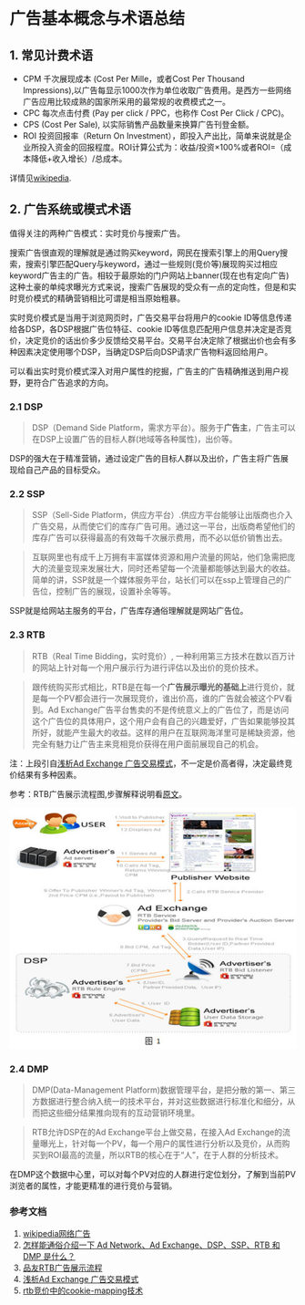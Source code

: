 # 广告基本概念与术语总结

## 1. 常见计费术语

+ CPM 千次展现成本  (Cost Per Mille，或者Cost Per Thousand Impressions),以广告每显示1000次作为单位收取广告费用。是西方一些网络广告应用比较成熟的国家所采用的最常规的收费模式之一。
+ CPC 每次点击付费 (Pay per click / PPC，也称作 Cost Per Click / CPC)。
+ CPS (Cost Per Sale), 以实际销售产品数量来换算广告刊登金额。
+ ROI 投资回报率（Return On Investment），即投入产出比，简单来说就是企业所投入资金的回报程度。ROI计算公式为：收益/投资×100%或者ROI=（成本降低+收入增长）/总成本。

详情见[wikipedia][wikipedia].

## 2. 广告系统或模式术语

值得关注的两种广告模式：实时竞价与搜索广告。

搜索广告很直观的理解就是通过购买keyword，网民在搜索引擎上的用Query搜索，搜索引擎匹配Query与keyword，通过一些规则(竞价等)展现购买过相应keyword广告主的广告。相较于最原始的门户网站上banner(现在也有定向广告)这种土豪的单纯求曝光方式来说，搜索广告展现的受众有一点的定向性，但是和实时竞价模式的精确营销相比可谓是相当原始粗暴。

实时竞价模式是当用于浏览网页时，广告交易平台将用户的cookie ID等信息传递给各DSP，各DSP根据广告位特征、cookie ID等信息匹配用户信息并决定是否竞价，决定竞价的话出价多少反馈给交易平台。交易平台决定除了根据出价也会有多种因素决定使用哪个DSP，当确定DSP后向DSP请求广告物料返回给用户。 

可以看出实时竞价模式深入对用户属性的挖掘，广告主的广告精确推送到用户视野，更符合广告追求的方向。


### 2.1 DSP
>DSP（Demand Side Platform，需求方平台）。服务于**广告主**，广告主可以在DSP上设置广告的目标人群(地域等各种属性)，出价等。

DSP的强大在于精准营销，通过设定广告的目标人群以及出价，广告主将广告展现给自己产品的目标受众。

### 2.2 SSP
>SSP（Sell-Side Platform，供应方平台）.供应方平台能够让出版商也介入广告交易，从而使它们的库存广告可用。通过这一平台，出版商希望他们的库存广告可以获得最高的有效每千次展示费用，而不必以低价销售出去。

>互联网里也有成千上万拥有丰富媒体资源和用户流量的网站，他们急需把庞大的流量变现来发展壮大，同时还希望每一个流量都能够达到最大的收益。简单的讲，SSP就是一个媒体服务平台，站长们可以在ssp上管理自己的广告位，控制广告的展现，设置补余等等。

SSP就是给网站主服务的平台，广告库存通俗理解就是网站广告位。

### 2.3 RTB
>RTB（Real Time Bidding，实时竞价）, 一种利用第三方技术在数以百万计的网站上针对每一个用户展示行为进行评估以及出价的竞价技术。 

>跟传统购买形式相比，RTB是在每一个**广告展示曝光的基础上**进行竞价，就是每一个PV都会进行一次展现竞价，谁出价高，谁的广告就会被这个PV看到。Ad Exchange广告平台售卖的不是传统意义上的广告位了，而是访问这个广告位的具体用户，这个用户会有自己的兴趣爱好，广告如果能够投其所好，就能产生最大的收益。这样的用户在互联网海洋里可是稀缺资源，他完全有魅力让广告主来竞相竞价获得在用户面前展现自己的机会。

注：上段引自[浅析Ad Exchange 广告交易模式][baiduued]，不一定是价高者得，决定最终竞价结果有多种因素。


参考：RTB广告展示流程图,步骤解释说明看[原文][pinyou]。

![品友RTB广告展示流程](img/2013-09-11/rtb-process-by-pin-you.jpg)

### 2.4 DMP

>DMP(Data-Management Platform)数据管理平台，是把分散的第一、第三方数据进行整合纳入统一的技术平台，并对这些数据进行标准化和细分，从而把这些细分结果推向现有的互动营销环境里。

>RTB允许DSP在的Ad Exchange平台上做交易，在接入Ad Exchange的流量曝光上，针对每一个PV，每一个用户的属性进行分析以及竞价，从而购买到ROI最高的流量，所以RTB的核心在于“人”，在于人群的分析技术。

在DMP这个数据中心里，可以对每个PV对应的人群进行定位划分，了解到当前PV浏览者的属性，才能更精准的进行竞价与营销。

### 参考文档
1. [wikipedia网络广告](http://zh.wikipedia.org/wiki/%E7%BD%91%E7%BB%9C%E5%B9%BF%E5%91%8A)
2. [怎样能通俗介绍一下 Ad Network、Ad Exchange、DSP、SSP、RTB 和DMP  是什么？](http://www.zhihu.com/question/20363959)
3. [品友RTB广告展示流程](http://contest.ipinyou.com/cn/manual.shtml)
4. [浅析Ad Exchange 广告交易模式](http://ueo.baidu.com/?p=1071)
5. [rtb竞价中的cookie-mapping技术](http://neoremind.net/2013/05/rtb%E7%AB%9E%E4%BB%B7%E4%B8%AD%E7%9A%84cookie-mapping%E6%8A%80%E6%9C%AF/)

[wikipedia]: http://zh.wikipedia.org/wiki/%E7%BD%91%E7%BB%9C%E5%B9%BF%E5%91%8A "wikipedia网络广告"
[zhihu]: http://www.zhihu.com/question/20363959 "怎样能通俗介绍一下 Ad Network、Ad Exchange、DSP、SSP、RTB 和DMP  是什么？"
[pinyou]: http://contest.ipinyou.com/cn/manual.shtml "品友RTB广告展示流程"
[baiduued]: http://ueo.baidu.com/?p=1071 "浅析Ad Exchange 广告交易模式"
[cookiemapping]: http://neoremind.net/2013/05/rtb%E7%AB%9E%E4%BB%B7%E4%B8%AD%E7%9A%84cookie-mapping%E6%8A%80%E6%9C%AF/ "/rtb竞价中的cookie-mapping技术"